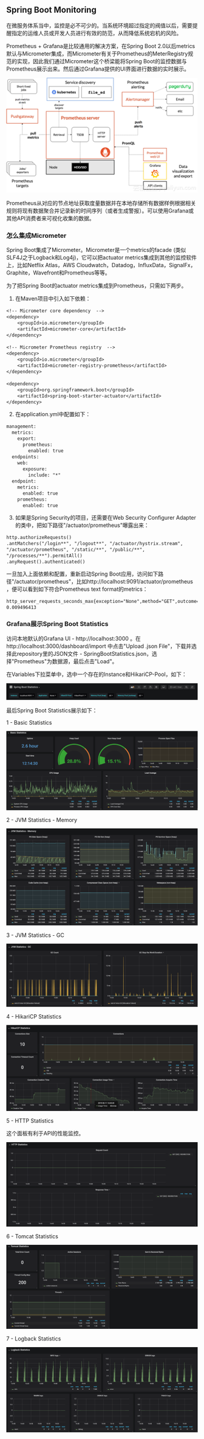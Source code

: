## Spring Boot Monitoring

在微服务体系当中，监控是必不可少的。当系统环境超过指定的阀值以后，需要提醒指定的运维人员或开发人员进行有效的防范，从而降低系统宕机的风险。

Prometheus + Grafana是比较通用的解决方案，在Spring Boot 2.0以后metrics默认与Micrometer集成，而Micrometer有关于Prometheus的MeterRegistry规范的实现，因此我们通过Micrometer这个桥梁能将Spring Boot的监控数据与Prometheus展示出来。然后通过Grafana提供的UI界面进行数据的实时展示。

![infra-prometheus-grafana](./infra-prometheus-grafana.png)

Prometheus从对应的节点地址获取度量数据并在本地存储所有数据样例根据相关规则将现有数据聚合并记录新的时间序列（或者生成警报）。可以使用Grafana或其他API消费者来可视化收集的数据。

### 怎么集成Micrometer

Spring Boot集成了Micrometer。Micrometer是一个metrics的facade (类似SLF4J之于Logback和Log4j)，它可以把actuator metrics集成到其他的监控软件上，比如Netflix Atlas，AWS Cloudwatch，Datadog，InfluxData，SignalFx，Graphite，Wavefront和Prometheus等等。

为了把Spring Boot的actuator metrics集成到Prometheus，只需如下两步。

1. 在Maven项目中引入如下依赖：

```
<!-- Micrometer core dependency  -->
<dependency>
    <groupId>io.micrometer</groupId>
    <artifactId>micrometer-core</artifactId>
</dependency>

<!-- Micrometer Prometheus registry  -->
<dependency>
    <groupId>io.micrometer</groupId>
    <artifactId>micrometer-registry-prometheus</artifactId>
</dependency>

<dependency>
    <groupId>org.springframework.boot</groupId>
    <artifactId>spring-boot-starter-actuator</artifactId>
</dependency>
```

2. 在application.yml中配置如下：

```
management:
  metrics:
    export:
      prometheus:
        enabled: true
  endpoints:
    web:
      exposure:
        include: "*"
  endpoint:
    metrics:
      enabled: true
    prometheus:
      enabled: true
```

3. 如果是Spring Security的项目，还需要在Web Security Configurer Adapter的类中，把如下路径"/actuator/prometheus"曝露出来：

```
http.authorizeRequests()
.antMatchers("/login**", "/logout**", "/actuator/hystrix.stream", "/actuator/prometheus", "/static/**", "/public/**", "/processes/**").permitAll()
.anyRequest().authenticated()
```

一旦加入上面依赖和配置，重新启动Spring Boot应用，访问如下路径"/actuator/prometheus"，比如http://localhost:9091/actuator/prometheus ，便可以看到如下符合Prometheus text format的metrics：

```
http_server_requests_seconds_max{exception="None",method="GET",outcome="SUCCESS",status="200",uri="/actuator/prometheus",} 0.009496413
```

### Grafana展示Spring Boot Statistics

访问本地默认的Grafana UI - http://localhost:3000 。在http://localhost:3000/dashboard/import 中点击"Upload .json File"，下载并选择此repository里的JSON文件 - SpringBootStatistics.json，选择"Prometheus"为数据源，最后点击"Load"。

在Variables下拉菜单中，选中一个存在的Instance和HikariCP-Pool，如下：

![config](./config.png)

最后Spring Boot Statistics展示如下：

1 - Basic Statistics

![basic-statistics](./pix/basic-statistics.png)

2 - JVM Statistics - Memory

![jvm-statistics-1](./pix/jvm-statistics-1.png)

3 - JVM Statistics - GC

![jvm-statistics-2](./pix/jvm-statistics-2.png)

4 - HikariCP Statistics

![hikaricp-statistics](./pix/hikaricp-statistics.png)

5 - HTTP Statistics

这个面板有利于API的性能监控。

![http-statistics](./pix/http-statistics.png)

6 - Tomcat Statistics

![tomcat-statistics](./pix/tomcat-statistics.png)

7 - Logback Statistics

![logback-statistics](./pix/logback-statistics.png)